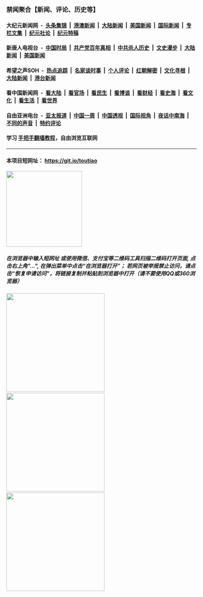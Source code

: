 ### 禁闻聚合【新闻、评论、历史等】

#### 大纪元新闻网 &nbsp;-&nbsp; [头条集锦](indexes/E头条集锦.md?t=02062033) &nbsp;|&nbsp; [港澳新闻](indexes/E港澳新闻.md?t=02062033)  &nbsp;|&nbsp; [大陆新闻](indexes/E大陆新闻.md?t=02062033) &nbsp;|&nbsp; [美国新闻](indexes/E美国新闻.md?t=02062033) &nbsp;|&nbsp; [国际新闻](indexes/E国际新闻.md?t=02062033) &nbsp;|&nbsp; [专栏文集](indexes/E专栏文集.md?t=02062033) &nbsp;|&nbsp; [纪元社论](indexes/E纪元社论.md?t=02062033) &nbsp;|&nbsp; [纪元特稿](indexes/E纪元特稿.md?t=02062033) 

#### 新唐人电视台 &nbsp;-&nbsp; [中国时局](indexes/N中国时局.md?t=02062033) &nbsp;|&nbsp; [共产党百年真相](indexes/N共产党百年真相.md?t=02062033) &nbsp;|&nbsp; [中共杀人历史](indexes/N中共杀人历史.md?t=02062033) &nbsp;|&nbsp; [文史漫步](indexes/N文史漫步.md?t=02062033) &nbsp;|&nbsp; [大陆新闻](indexes/N大陆新闻.md?t=02062033) &nbsp;|&nbsp; [美国新闻](indexes/N美国新闻.md?t=02062033)

#### 希望之声SOH &nbsp;-&nbsp; [热点追踪](indexes/H热点追踪.md?t=02062033) &nbsp;|&nbsp; [名家谈时事](indexes/H名家谈时事.md?t=02062033) &nbsp;|&nbsp; [个人评论](indexes/H个人评论.md?t=02062033)  &nbsp;|&nbsp; [红朝解密](indexes/H红朝解密.md?t=02062033) &nbsp;|&nbsp; [文化寻根](indexes/H文化寻根.md?t=02062033) &nbsp;|&nbsp; [大陆新闻](indexes/H大陆新闻.md?t=02062033) &nbsp;|&nbsp; [港台新闻](indexes/H港台新闻.md?t=02062033)

#### 看中国新闻网 &nbsp;-&nbsp; [看大陆](indexes/S看大陆.md?t=02062033) &nbsp;|&nbsp; [看官场](indexes/S看官场.md?t=02062033) &nbsp;|&nbsp; [看民生](indexes/S看民生.md?t=02062033)  &nbsp;|&nbsp; [看博谈](indexes/S看博谈.md?t=02062033) &nbsp;|&nbsp; [看财经](indexes/S看财经.md?t=02062033) &nbsp;|&nbsp; [看史海](indexes/S看史海.md?t=02062033) &nbsp;|&nbsp; [看文化](indexes/S看文化.md?t=02062033) &nbsp;|&nbsp; [看生活](indexes/S看生活.md?t=02062033) &nbsp;|&nbsp; [看世界](indexes/S看世界.md?t=02062033)

#### 自由亚洲电台 &nbsp;-&nbsp; [亚太报道](indexes/R亚太报道.md?t=02062033) &nbsp;|&nbsp; [中国一周](indexes/R中国一周.md?t=02062033) &nbsp;|&nbsp; [中国透视](indexes/R中国透视.md?t=02062033)  &nbsp;|&nbsp; [国际视角](indexes/R国际视角.md?t=02062033) &nbsp;|&nbsp; [夜话中南海](indexes/R夜话中南海.md?t=02062033) &nbsp;|&nbsp; [不同的声音](indexes/R不同的声音.md?t=02062033) &nbsp;|&nbsp; [特约评论](indexes/R特约评论.md?t=02062033)

#### 学习 [手把手翻墙教程](https://github.com/gfw-breaker/guides/wiki)，自由浏览互联网

----

#### 本项目短网址： https://git.io/toutiao
<img src="https://raw.githubusercontent.com/gfw-breaker/banned-news/master/scripts/img/qr.png" width="200px"/>  

##### 在浏览器中输入短网址 或使用微信、支付宝等二维码工具扫描二维码打开页面, 点击右上角"...", 在弹出菜单中点击“在浏览器打开”； 若网页被举报禁止访问，请点击“恢复申请访问”，将链接复制并粘贴到浏览器中打开（请不要使用QQ或360浏览器）

<img src="https://raw.githubusercontent.com/gfw-breaker/banned-news/master/scripts/img/1.png" width="260px"/> &nbsp; <img src="https://raw.githubusercontent.com/gfw-breaker/banned-news/master/scripts/img/2.png" width="260px"/> &nbsp; <img src="https://raw.githubusercontent.com/gfw-breaker/banned-news/master/scripts/img/3.png" width="260px"/>

